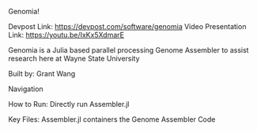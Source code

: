 Genomia!

Devpost Link: https://devpost.com/software/genomia
Video Presentation Link: https://youtu.be/IxKx5XdmarE

Genomia is a Julia based parallel processing Genome Assembler to assist research here at Wayne State University

Built by: Grant Wang

Navigation

How to Run:
Directly run Assembler.jl

Key Files:
Assembler.jl containers the Genome Assembler Code

